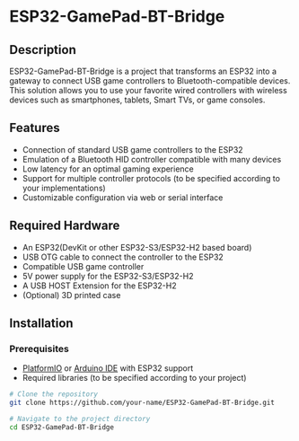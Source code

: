 # ESP32-GamePad-BT-Bridge 
## Description
ESP32-GamePad-BT-Bridge is a project that transforms an ESP32 into a gateway to connect USB game controllers to Bluetooth-compatible devices. This solution allows you to use your favorite wired controllers with wireless devices such as smartphones, tablets, Smart TVs, or game consoles.

## Features
- Connection of standard USB game controllers to the ESP32
- Emulation of a Bluetooth HID controller compatible with many devices
- Low latency for an optimal gaming experience
- Support for multiple controller protocols (to be specified according to your implementations)
- Customizable configuration via web or serial interface

## Required Hardware
- An ESP32(DevKit or other ESP32-S3/ESP32-H2 based board)
- USB OTG cable to connect the controller to the ESP32
- Compatible USB game controller
- 5V power supply for the  ESP32-S3/ESP32-H2
- A USB HOST Extension for the ESP32-H2
- (Optional) 3D printed case
## Installation

### Prerequisites
- [PlatformIO](https://platformio.org/) or [Arduino IDE](https://www.arduino.cc/en/software) with ESP32 support
- Required libraries (to be specified according to your project)
```bash
# Clone the repository
git clone https://github.com/your-name/ESP32-GamePad-BT-Bridge.git

# Navigate to the project directory
cd ESP32-GamePad-BT-Bridge
